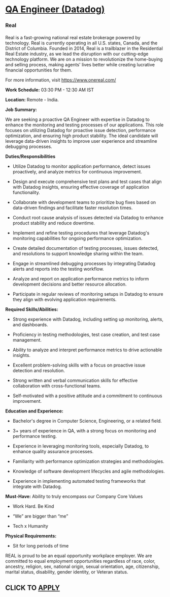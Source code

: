 # [QA Engineer (Datadog)](https://www.remotewlb.com/apply/qa-engineer-datadog)  
### Real  
####  

Real is a fast-growing national real estate brokerage powered by technology. Real is currently operating in all U.S. states, Canada, and the District of Columbia. Founded in 2014, Real is a trailblazer in the Residential Real Estate industry, as we lead the disruption with our cutting-edge technology platform. We are on a mission to revolutionize the home-buying and selling process, making agents' lives better while creating lucrative financial opportunities for them.

  
For more information, visit https://www.onereal.com/

  
 **Work Schedule:** 03:30 PM - 12:30 AM IST

**Location:** Remote - India.  

**Job Summary:**

We are seeking a proactive QA Engineer with expertise in Datadog to enhance the monitoring and testing processes of our applications. This role focuses on utilizing Datadog for proactive issue detection, performance optimization, and ensuring high product stability. The ideal candidate will leverage data-driven insights to improve user experience and streamline debugging processes.

 **Duties/Responsibilities**

  * Utilize Datadog to monitor application performance, detect issues proactively, and analyze metrics for continuous improvement.

  * Design and execute comprehensive test plans and test cases that align with Datadog insights, ensuring effective coverage of application functionality.

  * Collaborate with development teams to prioritize bug fixes based on data-driven findings and facilitate faster resolution times.

  * Conduct root cause analysis of issues detected via Datadog to enhance product stability and reduce downtime.

  * Implement and refine testing procedures that leverage Datadog's monitoring capabilities for ongoing performance optimization.

  * Create detailed documentation of testing processes, issues detected, and resolutions to support knowledge sharing within the team.

  * Engage in streamlined debugging processes by integrating Datadog alerts and reports into the testing workflow.

  * Analyze and report on application performance metrics to inform development decisions and better resource allocation.

  * Participate in regular reviews of monitoring setups in Datadog to ensure they align with evolving application requirements.

 **Required Skills/Abilities:**

  * Strong experience with Datadog, including setting up monitoring, alerts, and dashboards.

  * Proficiency in testing methodologies, test case creation, and test case management.

  * Ability to analyze and interpret performance metrics to drive actionable insights.

  * Excellent problem-solving skills with a focus on proactive issue detection and resolution.

  * Strong written and verbal communication skills for effective collaboration with cross-functional teams.

  * Self-motivated with a positive attitude and a commitment to continuous improvement.

 **Education and Experience:**

  * Bachelor's degree in Computer Science, Engineering, or a related field.

  * 3+ years of experience in QA, with a strong focus on monitoring and performance testing.

  * Experience in leveraging monitoring tools, especially Datadog, to enhance quality assurance processes.

  * Familiarity with performance optimization strategies and methodologies.

  * Knowledge of software development lifecycles and agile methodologies.

  * Experience in implementing automated testing frameworks that integrate with Datadog.

 **Must-Have:** Ability to truly encompass our Company Core Values

  * Work Hard. Be Kind

  * “We” are bigger than “me”

  * Tech x Humanity

 **Physical Requirements:**

  * Sit for long periods of time

REAL is proud to be an equal opportunity workplace employer. We are committed to equal employment opportunities regardless of race, color, ancestry, religion, sex, national origin, sexual orientation, age, citizenship, marital status, disability, gender identity, or Veteran status.

  
## CLICK TO [APPLY](https://www.remotewlb.com/apply/qa-engineer-datadog)

